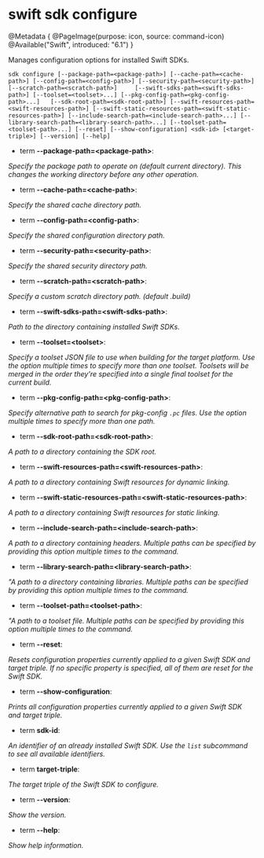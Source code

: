 # swift sdk configure

@Metadata {
    @PageImage(purpose: icon, source: command-icon)
    @Available("Swift", introduced: "6.1")
}

Manages configuration options for installed Swift SDKs.

```
sdk configure [--package-path=<package-path>] [--cache-path=<cache-path>] [--config-path=<config-path>] [--security-path=<security-path>] [--scratch-path=<scratch-path>]     [--swift-sdks-path=<swift-sdks-path>] [--toolset=<toolset>...] [--pkg-config-path=<pkg-config-path>...]   [--sdk-root-path=<sdk-root-path>] [--swift-resources-path=<swift-resources-path>] [--swift-static-resources-path=<swift-static-resources-path>] [--include-search-path=<include-search-path>...] [--library-search-path=<library-search-path>...] [--toolset-path=<toolset-path>...] [--reset] [--show-configuration] <sdk-id> [<target-triple>] [--version] [--help]
```

- term **--package-path=\<package-path\>**:

*Specify the package path to operate on (default current directory). This changes the working directory before any other operation.*


- term **--cache-path=\<cache-path\>**:

*Specify the shared cache directory path.*


- term **--config-path=\<config-path\>**:

*Specify the shared configuration directory path.*


- term **--security-path=\<security-path\>**:

*Specify the shared security directory path.*


- term **--scratch-path=\<scratch-path\>**:

*Specify a custom scratch directory path. (default .build)*


- term **--swift-sdks-path=\<swift-sdks-path\>**:

*Path to the directory containing installed Swift SDKs.*


- term **--toolset=\<toolset\>**:

*Specify a toolset JSON file to use when building for the target platform. Use the option multiple times to specify more than one toolset. Toolsets will be merged in the order they're specified into a single final toolset for the current build.*


- term **--pkg-config-path=\<pkg-config-path\>**:

*Specify alternative path to search for pkg-config `.pc` files. Use the option multiple times to
specify more than one path.*


- term **--sdk-root-path=\<sdk-root-path\>**:

*A path to a directory containing the SDK root.*


- term **--swift-resources-path=\<swift-resources-path\>**:

*A path to a directory containing Swift resources for dynamic linking.*


- term **--swift-static-resources-path=\<swift-static-resources-path\>**:

*A path to a directory containing Swift resources for static linking.*


- term **--include-search-path=\<include-search-path\>**:

*A path to a directory containing headers. Multiple paths can be specified by providing this option multiple times to the command.*


- term **--library-search-path=\<library-search-path\>**:

*"A path to a directory containing libraries. Multiple paths can be specified by providing this option multiple times to the command.*


- term **--toolset-path=\<toolset-path\>**:

*"A path to a toolset file. Multiple paths can be specified by providing this option multiple times to the command.*


- term **--reset**:

*Resets configuration properties currently applied to a given Swift SDK and target triple. If no specific property is specified, all of them are reset for the Swift SDK.*


- term **--show-configuration**:

*Prints all configuration properties currently applied to a given Swift SDK and target triple.*


- term **sdk-id**:

*An identifier of an already installed Swift SDK. Use the `list` subcommand to see all available identifiers.*


- term **target-triple**:

*The target triple of the Swift SDK to configure.*


- term **--version**:

*Show the version.*


- term **--help**:

*Show help information.*



